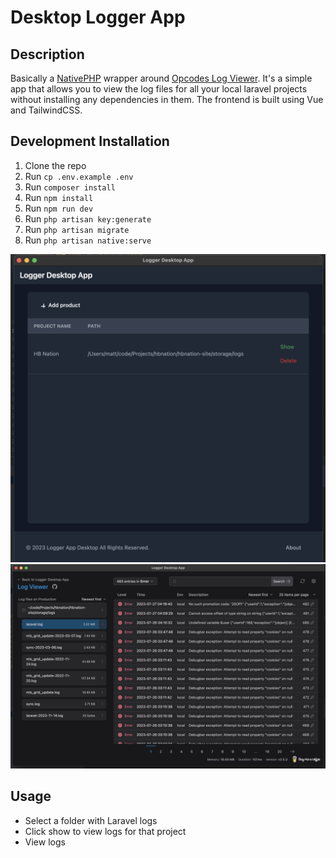 # Desktop Logger App

## Description
Basically a [NativePHP](https://github.com/NativePHP/laravel) wrapper around [Opcodes Log Viewer](https://github.com/opcodesio/log-viewer). 
It's a simple app that allows you to view the log files for all your local laravel projects without installing any dependencies in them.
The frontend is built using Vue and TailwindCSS.

## Development Installation
1. Clone the repo
2. Run `cp .env.example .env`
3. Run `composer install`
4. Run `npm install`
5. Run `npm run dev`
6. Run `php artisan key:generate`
6. Run `php artisan migrate`
7. Run `php artisan native:serve`


![](public/images/preview.png)
![](public/images/preview2.png)

## Usage

- Select a folder with Laravel logs
- Click show to view logs for that project
- View logs
